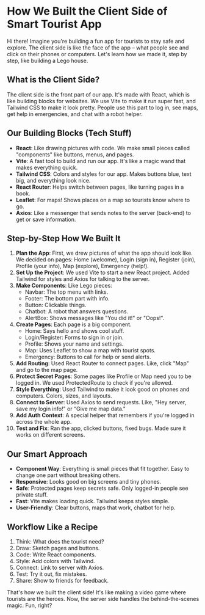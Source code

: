 # How We Built the Client Side of Smart Tourist App

Hi there! Imagine you're building a fun app for tourists to stay safe and explore. The client side is like the face of the app – what people see and click on their phones or computers. Let's learn how we made it, step by step, like building a Lego house.

## What is the Client Side?
The client side is the front part of our app. It's made with React, which is like building blocks for websites. We use Vite to make it run super fast, and Tailwind CSS to make it look pretty. People use this part to log in, see maps, get help in emergencies, and chat with a robot helper.

## Our Building Blocks (Tech Stuff)
- **React**: Like drawing pictures with code. We make small pieces called "components" like buttons, menus, and pages.
- **Vite**: A fast tool to build and run our app. It's like a magic wand that makes everything quick.
- **Tailwind CSS**: Colors and styles for our app. Makes buttons blue, text big, and everything look nice.
- **React Router**: Helps switch between pages, like turning pages in a book.
- **Leaflet**: For maps! Shows places on a map so tourists know where to go.
- **Axios**: Like a messenger that sends notes to the server (back-end) to get or save information.

## Step-by-Step How We Built It
1. **Plan the App**: First, we drew pictures of what the app should look like. We decided on pages: Home (welcome), Login (sign in), Register (join), Profile (your info), Map (explore), Emergency (help!).
2. **Set Up the Project**: We used Vite to start a new React project. Added Tailwind for styles and Axios for talking to the server.
3. **Make Components**: Like Lego pieces:
   - Navbar: The top menu with links.
   - Footer: The bottom part with info.
   - Button: Clickable things.
   - Chatbot: A robot that answers questions.
   - AlertBox: Shows messages like "You did it!" or "Oops!".
4. **Create Pages**: Each page is a big component.
   - Home: Says hello and shows cool stuff.
   - Login/Register: Forms to sign in or join.
   - Profile: Shows your name and settings.
   - Map: Uses Leaflet to show a map with tourist spots.
   - Emergency: Buttons to call for help or send alerts.
5. **Add Routing**: Used React Router to connect pages. Like, click "Map" and go to the map page.
6. **Protect Secret Pages**: Some pages like Profile or Map need you to be logged in. We used ProtectedRoute to check if you're allowed.
7. **Style Everything**: Used Tailwind to make it look good on phones and computers. Colors, sizes, and layouts.
8. **Connect to Server**: Used Axios to send requests. Like, "Hey server, save my login info!" or "Give me map data."
9. **Add Auth Context**: A special helper that remembers if you're logged in across the whole app.
10. **Test and Fix**: Ran the app, clicked buttons, fixed bugs. Made sure it works on different screens.

## Our Smart Approach
- **Component Way**: Everything is small pieces that fit together. Easy to change one part without breaking others.
- **Responsive**: Looks good on big screens and tiny phones.
- **Safe**: Protected pages keep secrets safe. Only logged-in people see private stuff.
- **Fast**: Vite makes loading quick. Tailwind keeps styles simple.
- **User-Friendly**: Clear buttons, maps that work, chatbot for help.

## Workflow Like a Recipe
1. Think: What does the tourist need?
2. Draw: Sketch pages and buttons.
3. Code: Write React components.
4. Style: Add colors with Tailwind.
5. Connect: Link to server with Axios.
6. Test: Try it out, fix mistakes.
7. Share: Show to friends for feedback.

That's how we built the client side! It's like making a video game where tourists are the heroes. Now, the server side handles the behind-the-scenes magic. Fun, right?
